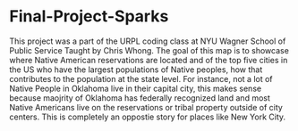 # Final-Project-Sparks

This project was a part of the URPL coding class at NYU Wagner School of Public Service Taught by Chris Whong. 
The goal of this map is to showcase where Native American reservations are located and of the top five cities in the 
US who have the largest populations of Native peoples, how that contributes to the population at the state level.
For instance, not a lot of Native People in Oklahoma live in their capital city, this makes sense because maojrity of
Oklahoma has federally recognized land and most Native Americans live on the reservations or tribal property outside
of city centers. This is completely an oppostie story for places like New York City.
